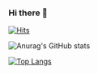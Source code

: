 ### Hi there 👋

[![Hits](https://hits.seeyoufarm.com/api/count/incr/badge.svg?url=https%3A%2F%2Fgithub.com%2Fyarncha&count_bg=%23FFC3C3&title_bg=%234A80BC&icon=apachespark.svg&icon_color=%23FFFFFF&title=hits&edge_flat=true)](https://hits.seeyoufarm.com)

![Anurag's GitHub stats](https://github-readme-stats.vercel.app/api?username=yarncha&show_icons=true&theme=buefy&count_private=true)

[![Top Langs](https://github-readme-stats.vercel.app/api/top-langs/?username=yarncha&layout=compact)](https://github.com/anuraghazra/github-readme-stats)

<!--
**yarncha/yarncha** is a ✨ _special_ ✨ repository because its `README.md` (this file) appears on your GitHub profile.

Here are some ideas to get you started:

- 🔭 I’m currently working on ...
- 🌱 I’m currently learning ...
- 👯 I’m looking to collaborate on ...
- 🤔 I’m looking for help with ...
- 💬 Ask me about ...
- 📫 How to reach me: ...
- 😄 Pronouns: ...
- ⚡ Fun fact: ...
-->
